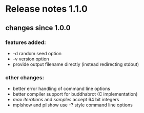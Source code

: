 # Release notes 1.1.0
## changes since 1.0.0

### features added:
* -d random seed option
* -v version option
* provide output filename directly (instead redirecting stdout)

### other changes:
* better error handling of command line options
* better compiler support for buddhabrot (C implementation)
* *max iterations* and *samples* accept 64 bit integers
* mplshow and pilshow use -? style command line options
